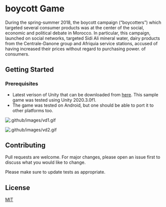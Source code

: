 # boycott Game

During the spring-summer 2018, the boycott campaign (“boycotters”) which targeted several consumer products was at the center of the social, economic and political debate in Morocco. In particular, this campaign, launched on social networks, targeted Sidi Ali mineral water, dairy products from the Centrale-Danone group and Afriquia service stations, accused of having increased their prices without regard to purchasing power. of consumers.

## Getting Started
### Prerequisites

- Latest verison of Unity that can be downloaded from [here](https://unity3d.com/get-unity/download). This sample game was tested using Unity 2020.3.0f1.
- The game was tested on Android, but one should be able to port it to other platforms too.

![.github/images/vd1.gif](.github/images/vd1.gif)

![.github/images/vd2.gif](.github/images/vd2.gif)

## Contributing
Pull requests are welcome. For major changes, please open an issue first to discuss what you would like to change.

Please make sure to update tests as appropriate.

## License
[MIT](https://choosealicense.com/licenses/mit/)